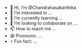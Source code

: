 - 👋 Hi, I’m @Chandrahasakarthika
- 👀 I’m interested in ...
- 🌱 I’m currently learning ...
- 💞️ I’m looking to collaborate on ...
- 📫 How to reach me ...
- 😄 Pronouns: ...
- ⚡ Fun fact: ...

<!---
Chandrahasakarthika/Chandrahasakarthika is a ✨ special ✨ repository because its `README.md` (this file) appears on your GitHub profile.
You can click the Preview link to take a look at your changes.
--->
